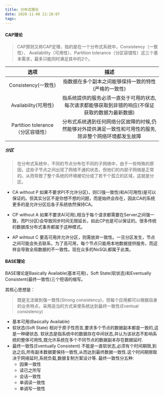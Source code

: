 ```yaml
---
title: 分布式理论
date: 2020-11-08 21:18:07
tags:
---
```


#### CAP理论

> CAP原则又称CAP定理，指的是在一个分布式系统中，Consistency（一致性）、 Availability（可用性）、Partition tolerance（分区容错性）这三个基本需求，最多只能同时满足其中的2个。

|选项  |描述 |
|:-:|:-:|
|Consistency(一致性)|指数据在多个副本之间能够保持一致的特性(严格的一致性)|
|Availability(可用性)|指系统提供的服务必须一直处于可用的状态,每次请求都能够获取到非错的响应(不保证获取的数据为最新数据)|
|Partition tolerance（分区容错性）|分布式系统遇到任何网络分区故障的时候,仍然能够对外提供满足一致性和可用性的服务,除非整个网络环境都发生故障|

##### 分区

> 在分布式系统中，不同的节点分布在不同的子网络中，由于一些特殊的原因，这些子节点之间出现了网络不通的状态，但他们的内部子网络是正常的。从而导致了整个系统的环境被切分成了若干个孤立的区域，这就是分区。

- CA without P
如果不要求P(不允许分区)，则C(强一致性)和A(可用性)是可以保证的。但其实分区不是你想不想的问题，而是始终会存在，因此CA的系统更多的是允许分区后各子系统依然保持CA。

- CP without A
如果不要求A(可用),相当于每个请求都需要在Server之间强一致，而P(分区)会导致同步时间无限延长，如此CP也是可以保证的。很多传统的数据库分布式事务都属于这种模式。

- AP wihtout C
要高可用并允许分区，则需放弃一致性。一旦分区发生，节点之间可能会失去联系，为了高可用，每个节点只能用本地数据提供服务，而这样会导致全局数据的不一致性。现在众多的NoSQL都属于此类。

#### BASE理论

BASE理论是Basically Available(基本可用)，Soft State(软状态)和Eventually Consistent(最终一致性)三个短语的缩写。

其核心思想是：

> 既是无法做到强一致性(Strong consistency)，但每个应用都可以根据自身的业务特点，采用适当的方式来使系统达到最终一致性(Eventual consistency)

- 基本可用(Basically Available)
- 软状态(Soft State)
相对于原子性而言,要求多个节点的数据副本都是一致的,这是一种硬状态.
软状态是指系统中的数据存在中间状态,并认为该状态不影响系统的整体可用性,既允许系统在多个不同节点的数据副本存在数据延时.
- 最终一致性(Eventually Consistent)
  不能是一直软状态,必须有个时间期限,到达之后,所有副本数据要保持一致性,从而达到最终数据一致性.这个时间期限取决于网络延时,系统负载,数据复制方案设计等.
最终一致性分五种:
  - 因果一致性
  - 读已之所写
  - 会话一致性
  - 单调读一致性
  - 单调写一致性